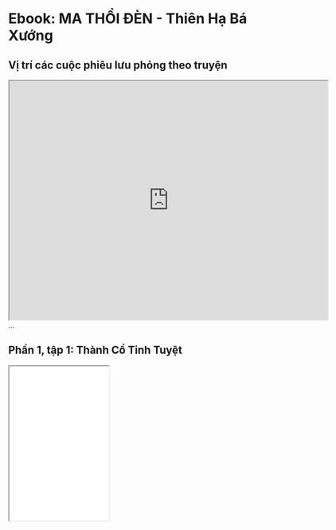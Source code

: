 # Ebook: MA THỔI ĐÈN - Thiên Hạ Bá Xướng

## Vị trí các cuộc phiêu lưu phỏng theo truyện
<iframe src="https://www.google.com/maps/d/u/0/embed?mid=1oB1_Y--YLIn2daILexM39iQUyBsQj50&ehbc=2E312F" width="640" height="480"></iframe>
...

## Phần 1, tập 1: Thành Cổ Tinh Tuyệt
<iframe src="/pages/231203/cover_MTD-A1_ThanhCoTinhTuyet.png" width="200" height="310"></iframe>
